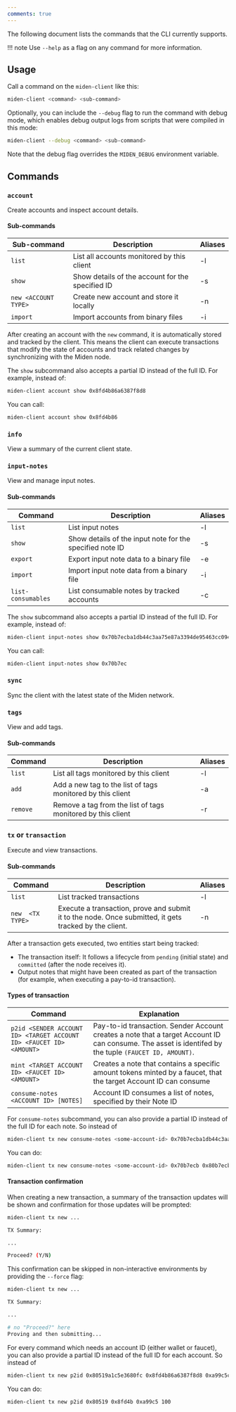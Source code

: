```yaml
---
comments: true
---
```


The following document lists the commands that the CLI currently supports. 

!!! note
    Use `--help` as a flag on any command for more information.

## Usage

Call a command on the `miden-client` like this:

```sh
miden-client <command> <sub-command>
```

Optionally, you can include the `--debug` flag to run the command with debug mode, which enables debug output logs from scripts that were compiled in this mode:

```sh
miden-client --debug <command> <sub-command>
```

Note that the debug flag overrides the `MIDEN_DEBUG` environment variable.

## Commands

### `account` 

Create accounts and inspect account details.

#### Sub-commands

| Sub-command | Description                                         | Aliases |
|---------|-----------------------------------------------------|---------|
| `list`    | List all accounts monitored by this client         | -l      |
| `show`    | Show details of the account for the specified ID   | -s      |
| `new <ACCOUNT TYPE>`  | Create new account and store it locally  | -n      |
| `import`  | Import accounts from binary files | -i      |

After creating an account with the `new` command, it is automatically stored and tracked by the client. This means the client can execute transactions that modify the state of accounts and track related changes by synchronizing with the Miden node.

The `show` subcommand also accepts a partial ID instead of the full ID. For example, instead of:

```sh
miden-client account show 0x8fd4b86a6387f8d8
```

You can call:

```sh
miden-client account show 0x8fd4b86
```

### `info`

View a summary of the current client state.

### `input-notes` 

View and manage input notes. 

#### Sub-commands

| Command           | Description                                                 | Aliases |
|-------------------|-------------------------------------------------------------|---------|
| `list`            | List input notes                                            | -l      |
| `show`            | Show details of the input note for the specified note ID    | -s      |
| `export`          | Export input note data to a binary file                     | -e      |
| `import`          | Import input note data from a binary file                   | -i      |
| `list-consumables`| List consumable notes by tracked accounts                   | -c      |

The `show` subcommand also accepts a partial ID instead of the full ID. For example, instead of:

```sh
miden-client input-notes show 0x70b7ecba1db44c3aa75e87a3394de95463cc094d7794b706e02a9228342faeb0 
```

You can call:

```sh
miden-client input-notes show 0x70b7ec
```

### `sync`

Sync the client with the latest state of the Miden network.

### `tags`

View and add tags.

#### Sub-commands

| Command | Description                                              | Aliases |
|---------|----------------------------------------------------------|---------|
| `list`    | List all tags monitored by this client                   | -l      |
| `add`     | Add a new tag to the list of tags monitored by this client | -a      |
| `remove`  | Remove a tag from the list of tags monitored by this client | -r      |

### `tx` or `transaction`

Execute and view transactions.

#### Sub-commands

| Command | Description                                              | Aliases |
|---------|----------------------------------------------------------|---------|
| `list`  | List tracked transactions                                | -l      |
| `new  <TX TYPE>` | Execute a transaction, prove and submit it to the node. Once submitted, it gets tracked by the client.   | -n      |

After a transaction gets executed, two entities start being tracked:

- The transaction itself: It follows a lifecycle from `pending` (initial state) and `committed` (after the node receives it).
- Output notes that might have been created as part of the transaction (for example, when executing a pay-to-id transaction).

#### Types of transaction

| Command         | Explanation                                                                                                       |
|-----------------|-------------------------------------------------------------------------------------------------------------------|
| `p2id <SENDER ACCOUNT ID> <TARGET ACCOUNT ID> <FAUCET ID> <AMOUNT>`            | Pay-to-id transaction. Sender Account creates a note that a target Account ID can consume. The asset is identifed by the tuple `(FAUCET ID, AMOUNT)`. |
| `mint <TARGET ACCOUNT ID> <FAUCET ID> <AMOUNT>`           | Creates a note that contains a specific amount tokens minted by a faucet, that the target Account ID can consume|
| `consume-notes  <ACCOUNT ID> [NOTES]`  | Account ID consumes a list of notes, specified by their Note ID |

For `consume-notes` subcommand, you can also provide a partial ID instead of the full ID for each note. So instead of 

```sh
miden-client tx new consume-notes <some-account-id> 0x70b7ecba1db44c3aa75e87a3394de95463cc094d7794b706e02a9228342faeb0 0x80b7ecba1db44c3aa75e87a3394de95463cc094d7794b706e02a9228342faeb0
``` 

You can do: 

```sh
miden-client tx new consume-notes <some-account-id> 0x70b7ecb 0x80b7ecb
```

#### Transaction confirmation

When creating a new transaction, a summary of the transaction updates will be shown and confirmation for those updates will be prompted:

```sh
miden-client tx new ...

TX Summary:

...

Proceed? (Y/N)
```

This confirmation can be skipped in non-interactive environments by providing the `--force` flag:

```sh
miden-client tx new ...

TX Summary:

...

# no "Proceed?" here
Proving and then submitting...
```

For every command which needs an account ID (either wallet or faucet), you can also provide a partial ID instead of the full ID for each account. So instead of

```sh
miden-client tx new p2id 0x80519a1c5e3680fc 0x8fd4b86a6387f8d8 0xa99c5c8764d4e011 100
```

You can do:

```sh
miden-client tx new p2id 0x80519 0x8fd4b 0xa99c5 100
```
